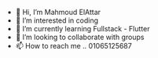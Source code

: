 - 👋 Hi, I’m Mahmoud ElAttar
- 👀 I’m interested in coding
- 🌱 I’m currently learning Fullstack - Flutter
- 💞️ I’m looking to collaborate with groups
- 📫 How to reach me .. 01065125687

<!---
Mahmoud-ElAttar-developer/Mahmoud-ElAttar-developer is a ✨ special ✨ repository because its `README.md` (this file) appears on your GitHub profile.
You can click the Preview link to take a look at your changes.
--->
